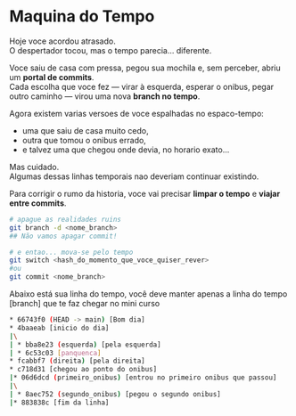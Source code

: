 # Maquina do Tempo

Hoje voce acordou atrasado.  
O despertador tocou, mas o tempo parecia... diferente.

Voce saiu de casa com pressa, pegou sua mochila e, sem perceber, abriu um **portal de commits**.  
Cada escolha que voce fez — virar à esquerda, esperar o onibus, pegar outro caminho — virou uma nova **branch no tempo**.

Agora existem varias versoes de voce espalhadas no espaco-tempo:
- uma que saiu de casa muito cedo,
- outra que tomou o onibus errado,
- e talvez uma que chegou onde devia, no horario exato...

Mas cuidado.  
Algumas dessas linhas temporais nao deveriam continuar existindo.

Para corrigir o rumo da historia, voce vai precisar **limpar o tempo** e **viajar entre commits**.

```bash
# apague as realidades ruins
git branch -d <nome_branch>
## Não vamos apagar commit!

# e entao... mova-se pelo tempo
git switch <hash_do_momento_que_voce_quiser_rever>
#ou 
git commit <nome_branch>
```

Abaixo está sua linha do tempo, você deve manter apenas a linha do tempo [branch] que te faz chegar no mini curso

```bash
* 66743f0 (HEAD -> main) [Bom dia]
* 4baaeab [inicio do dia]
|\
| * bba8e23 (esquerda) [pela esquerda]
| * 6c53c03 [panquenca]
* fcabbf7 (direita) [pela direita]
* c718d31 [chegou ao ponto do onibus]
|* 06d6dcd (primeiro_onibus) [entrou no primeiro onibus que passou]
|\
| * 8aec752 (segundo_onibus) [pegou o segundo onibus]
|* 883838c [fim da linha]
```